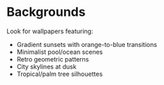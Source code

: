 # Backgrounds

Look for wallpapers featuring:
- Gradient sunsets with orange-to-blue transitions
- Minimalist pool/ocean scenes
- Retro geometric patterns
- City skylines at dusk
- Tropical/palm tree silhouettes

